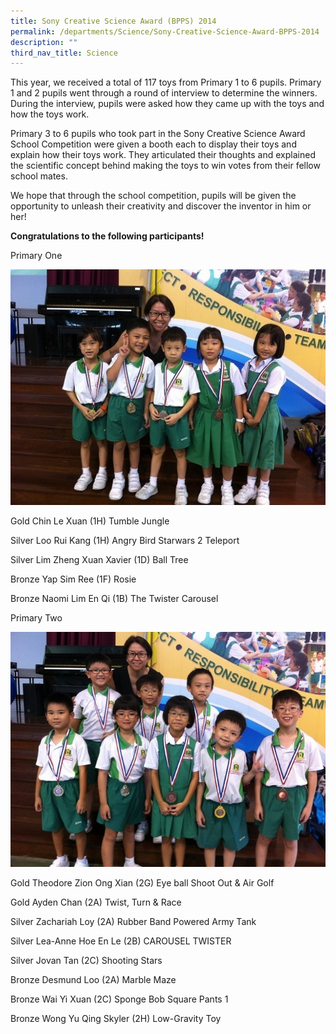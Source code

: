 ```yaml
---
title: Sony Creative Science Award (BPPS) 2014
permalink: /departments/Science/Sony-Creative-Science-Award-BPPS-2014
description: ""
third_nav_title: Science
---
```

This year, we received a total of 117 toys from Primary 1 to 6 pupils. Primary 1 and 2 pupils went through a round of interview to determine the winners. During the interview, pupils were asked how they came up with the toys and how the toys work.

 

Primary 3 to 6 pupils who took part in the Sony Creative Science Award School Competition were given a booth each to display their toys and explain how their toys work. They articulated their thoughts and explained the scientific concept behind making the toys to win votes from their fellow school mates.

 

We hope that through the school competition, pupils will be given the opportunity to unleash their creativity and discover the inventor in him or her!

 

**Congratulations to the following participants!**
 

Primary One

![](/images/P1.jpg)

Gold         Chin Le Xuan (1H) Tumble Jungle

Silver        Loo Rui Kang (1H) Angry Bird Starwars 2 Teleport

Silver        Lim Zheng Xuan Xavier (1D) Ball Tree

Bronze     Yap Sim Ree (1F) Rosie

Bronze     Naomi Lim En Qi (1B) The Twister Carousel


Primary Two

![](/images/P2.jpg)

Gold           Theodore Zion Ong Xian (2G) Eye ball Shoot Out & Air Golf

Gold           Ayden Chan (2A) Twist, Turn & Race

Silver         Zachariah Loy (2A) Rubber Band Powered Army Tank

Silver         Lea-Anne Hoe En Le (2B) CAROUSEL TWISTER

Silver         Jovan Tan (2C) Shooting Stars

Bronze      Desmund Loo (2A) Marble Maze

Bronze      Wai Yi Xuan (2C) Sponge Bob Square Pants 1

Bronze      Wong Yu Qing Skyler (2H) Low-Gravity Toy